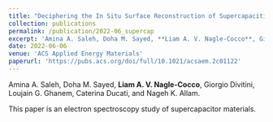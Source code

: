 ```yaml
---
title: "Deciphering the In Situ Surface Reconstruction of Supercapacitive Bimetallic Ni-Co Oxyphosphide during Electrochemical Activation Using Multivariate Statistical Analyses"
collection: publications
permalink: /publication/2022-06_supercap
excerpt: 'Amina A. Saleh, Doha M. Sayed, **Liam A. V. Nagle-Cocco**, Giorgio Divitini, Loujain G. Ghanem, Caterina Ducati, and Nageh K. Allam.'
date: 2022-06-06
venue: 'ACS Applied Energy Materials'
paperurl: 'https://pubs.acs.org/doi/full/10.1021/acsaem.2c01122'
---
```

Amina A. Saleh, Doha M. Sayed, **Liam A. V. Nagle-Cocco**, Giorgio Divitini, Loujain G. Ghanem, Caterina Ducati, and Nageh K. Allam.

This paper is an electron spectroscopy study of supercapacitor materials.


